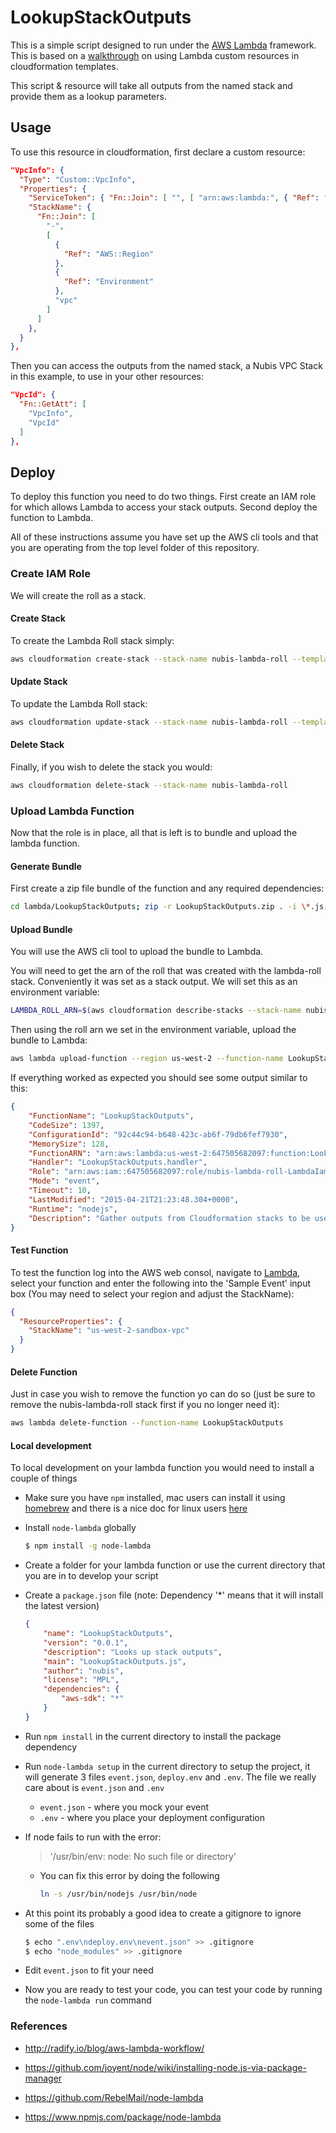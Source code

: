 ﻿# LookupStackOutputs

This is a simple script designed to run under the [AWS Lambda](http://aws.amazon.com/lambda/) framework. This is based on a [walkthrough](http://docs.aws.amazon.com/AWSCloudFormation/latest/UserGuide/template-custom-resources-lambda.html) on using Lambda custom resources in cloudformation templates.

This script & resource will take all outputs from the named stack and provide them as a lookup parameters.

## Usage
To use this resource in cloudformation, first declare a custom resource:

```json
"VpcInfo": {
  "Type": "Custom::VpcInfo",
  "Properties": {
    "ServiceToken": { "Fn::Join": [ "", [ "arn:aws:lambda:", { "Ref": "AWS::Region" }, ":", { "Ref": "AWS::AccountId" }, ":function:", "LookupStackOutputs" ] ] },
    "StackName": {
      "Fn::Join": [
        "-",
        [
          {
            "Ref": "AWS::Region"
          },
          {
            "Ref": "Environment"
          },
          "vpc"
        ]
      ]
    },
  }
},
```

Then you can access the outputs from the named stack, a Nubis VPC Stack in this example, to use in your other resources:

```json
"VpcId": {
  "Fn::GetAtt": [
    "VpcInfo",
    "VpcId"
  ]
},
```

## Deploy
To deploy this function you need to do two things. First create an IAM role for which allows Lambda to access your stack outputs. Second deploy the function to Lambda.

All of these instructions assume you have set up the AWS cli tools and that you are operating from the top level folder of this repository.

### Create IAM Role
We will create the roll as a stack.

#### Create Stack
To create the Lambda Roll stack simply:
```bash
aws cloudformation create-stack --stack-name nubis-lambda-roll --template-body file://lambda/lambda-roll.template --capabilities CAPABILITY_IAM
```

#### Update Stack
To update the Lambda Roll stack:
```bash
aws cloudformation update-stack --stack-name nubis-lambda-roll --template-body file://lambda/lambda-roll.template --capabilities CAPABILITY_IAM
```

#### Delete Stack
Finally, if you wish to delete the stack you would:
```bash
aws cloudformation delete-stack --stack-name nubis-lambda-roll
```

### Upload Lambda Function
Now that the role is in place, all that is left is to bundle and upload the lambda function.

#### Generate Bundle
First create a zip file bundle of the function and any required dependencies:
```bash
cd lambda/LookupStackOutputs; zip -r LookupStackOutputs.zip . -i \*.js; cd ../../
```

#### Upload Bundle
You will use the AWS cli tool to upload the bundle to Lambda.

You will need to get the arn of the roll that was created with the lambda-roll stack. Conveniently it was set as a stack output. We will set this as an environment variable:
```bash
LAMBDA_ROLL_ARN=$(aws cloudformation describe-stacks --stack-name nubis-lambda-roll --query 'Stacks[*].Outputs[?OutputKey == `IamRollArn`].OutputValue' --output text)
```

Then using the roll arn we set in the environment variable, upload the bundle to Lambda:
```bash
aws lambda upload-function --region us-west-2 --function-name LookupStackOutputs --function-zip lambda/LookupStackOutputs/LookupStackOutputs.zip --runtime nodejs --role ${LAMBDA_ROLL_ARN} --handler LookupStackOutputs.handler --mode event --timeout 10 --memory-size 128 --description 'Gather outputs from Cloudformation stacks to be used in other Cloudformation stacks'
```

If everything worked as expected you should see some output similar to this:
```json
{
    "FunctionName": "LookupStackOutputs",
    "CodeSize": 1397,
    "ConfigurationId": "92c44c94-b648-423c-ab6f-79db6fef7930",
    "MemorySize": 128,
    "FunctionARN": "arn:aws:lambda:us-west-2:647505682097:function:LookupStackOutputs",
    "Handler": "LookupStackOutputs.handler",
    "Role": "arn:aws:iam::647505682097:role/nubis-lambda-roll-LambdaIamRole-15M0SCFBIWYQE",
    "Mode": "event",
    "Timeout": 10,
    "LastModified": "2015-04-21T21:23:48.304+0000",
    "Runtime": "nodejs",
    "Description": "Gather outputs from Cloudformation stacks to be used in other Cloudformation stacks"
}
```
#### Test Function
To test the function log into the AWS web consol, navigate to [Lambda](https://us-west-2.console.aws.amazon.com/lambda/home?region=us-west-2#/functions), select your function and enter the following into the 'Sample Event' input box (You may need to select your region and adjust the StackName):


```json
{
  "ResourceProperties": {
    "StackName": "us-west-2-sandbox-vpc"
  }
}
```

#### Delete Function
Just in case you wish to remove the function yo can do so (just be sure to remove the nubis-lambda-roll stack first if you no longer need it):
```bash
aws lambda delete-function --function-name LookupStackOutputs
```

#### Local development
To local development on your lambda function you would need to install a couple of things

* Make sure you have `npm` installed, mac users can install it using [homebrew](http://brew.sh/) and there is a nice doc for linux users [here](https://github.com/joyent/node/wiki/installing-node.js-via-package-manager)

* Install `node-lambda` globally

    ```bash
    $ npm install -g node-lambda
    ```

* Create a folder for your lambda function or use the current directory that you are in to develop your script

* Create a `package.json` file (note: Dependency '*' means that it will install the latest version)

    ```json
    {
        "name": "LookupStackOutputs",
        "version": "0.0.1",
        "description": "Looks up stack outputs",
        "main": "LookupStackOutputs.js",
        "author": "nubis",
        "license": "MPL",
        "dependencies": {
            "aws-sdk": "*"
        }
    }
    ```

* Run `npm install` in the current directory to install the package dependency

* Run `node-lambda setup` in the current directory to setup the project, it will generate 3 files `event.json`, `deploy.env` and `.env`. The file we really care about is `event.json` and `.env`
    * `event.json` - where you mock your event
    * `.env` - where you place your deployment configuration

* If node fails to run with the error:
    > '/usr/bin/env: node: No such file or directory'

    * You can fix this error by doing the following

        ```bash
        ln -s /usr/bin/nodejs /usr/bin/node
        ```

* At this point its probably a good idea to create a gitignore to ignore some of the files

    ```bash
    $ echo ".env\ndeploy.env\nevent.json" >> .gitignore
    $ echo "node_modules" >> .gitignore
    ```

* Edit `event.json` to fit your need

* Now you are ready to test your code, you can test your code by running the `node-lambda run` command

### References
* http://radify.io/blog/aws-lambda-workflow/

* https://github.com/joyent/node/wiki/installing-node.js-via-package-manager

* https://github.com/RebelMail/node-lambda

* https://www.npmjs.com/package/node-lambda
